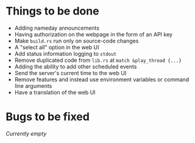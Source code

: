 # Things to be done
- Adding nameday announcements
- Having authorization on the webpage in the form of an API key
- Make `build.rs` run only on source-code changes
- A "select all" option in the web UI
- Add status information logging to `stdout`
- Remove duplicated code from `lib.rs` at `match &play_thread {...}`
- Adding the ability to add other scheduled events
- Send the server's current time to the web UI
- Remove features and instead use environment variables or command line arguments
- Have a translation of the web UI
# Bugs to be fixed
_Currently empty_